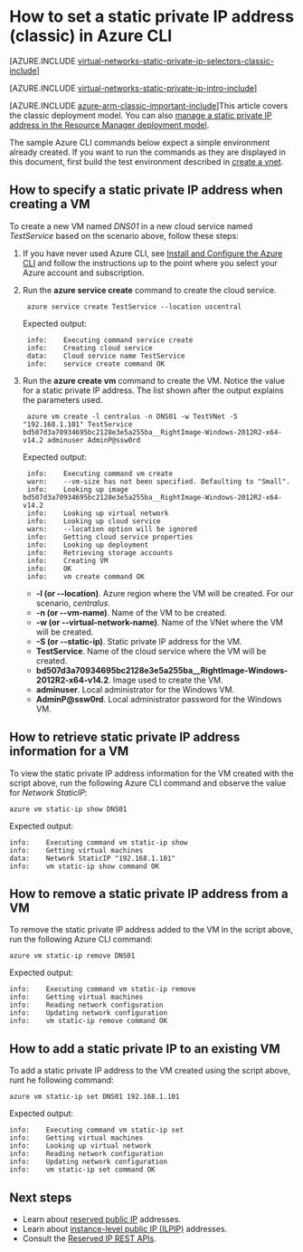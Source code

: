 <properties 
   pageTitle="How to set a static private IP in classic mode ausing the CLI| Microsoft Azure"
   description="Understanding static private IPs (DIPs) and how to manage them in classic mode using the CLI"
   services="virtual-network"
   documentationCenter="na"
   authors="jimdial"
   manager="carmonm"
   editor="tysonn"
   tags="azure-service-management"
/>
<tags 
   ms.service="virtual-network"
   ms.devlang="na"
   ms.topic="article"
   ms.tgt_pltfrm="na"
   ms.workload="infrastructure-services"
   ms.date="03/15/2016"
   ms.author="jdial" />

# <a name="how-to-set-a-static-private-ip-address-classic-in-azure-cli"></a>How to set a static private IP address (classic) in Azure CLI

[AZURE.INCLUDE [virtual-networks-static-private-ip-selectors-classic-include](../../includes/virtual-networks-static-private-ip-selectors-classic-include.md)]

[AZURE.INCLUDE [virtual-networks-static-private-ip-intro-include](../../includes/virtual-networks-static-private-ip-intro-include.md)]

[AZURE.INCLUDE [azure-arm-classic-important-include](../../includes/azure-arm-classic-important-include.md)]This article covers the classic deployment model. You can also [manage a static private IP address in the Resource Manager deployment model](virtual-networks-static-private-ip-arm-cli.md).

The sample Azure CLI commands below expect a simple environment already created. If you want to run the commands as they are displayed in this document, first build the test environment described in [create a vnet](virtual-networks-create-vnet-classic-cli.md).

## <a name="how-to-specify-a-static-private-ip-address-when-creating-a-vm"></a>How to specify a static private IP address when creating a VM
To create a new VM named *DNS01* in a new cloud service named *TestService* based on the scenario above, follow these steps:

1. If you have never used Azure CLI, see [Install and Configure the Azure CLI](../xplat-cli-install.md) and follow the instructions up to the point where you select your Azure account and subscription.
1. Run the **azure service create** command to create the cloud service.

        azure service create TestService --location uscentral

    Expected output:

        info:    Executing command service create
        info:    Creating cloud service
        data:    Cloud service name TestService
        info:    service create command OK
    
2. Run the **azure create vm** command to create the VM. Notice the value for a static private IP address. The list shown after the output explains the parameters used.

        azure vm create -l centralus -n DNS01 -w TestVNet -S "192.168.1.101" TestService bd507d3a70934695bc2128e3e5a255ba__RightImage-Windows-2012R2-x64-v14.2 adminuser AdminP@ssw0rd

    Expected output:

        info:    Executing command vm create
        warn:    --vm-size has not been specified. Defaulting to "Small".
        info:    Looking up image bd507d3a70934695bc2128e3e5a255ba__RightImage-Windows-2012R2-x64-v14.2
        info:    Looking up virtual network
        info:    Looking up cloud service
        warn:    --location option will be ignored
        info:    Getting cloud service properties
        info:    Looking up deployment
        info:    Retrieving storage accounts
        info:    Creating VM
        info:    OK
        info:    vm create command OK

    - **-l (or --location)**. Azure region where the VM will be created. For our scenario, *centralus*.
    - **-n (or --vm-name)**. Name of the VM to be created.
    - **-w (or --virtual-network-name)**. Name of the VNet where the VM will be created. 
    - **-S (or --static-ip)**. Static private IP address for the VM.
    - **TestService**. Name of the cloud service where the VM will be created.
    - **bd507d3a70934695bc2128e3e5a255ba__RightImage-Windows-2012R2-x64-v14.2**. Image used to create the VM.
    - **adminuser**. Local administrator for the Windows VM.
    - **AdminP@ssw0rd**. Local administrator password for the Windows VM.

## <a name="how-to-retrieve-static-private-ip-address-information-for-a-vm"></a>How to retrieve static private IP address information for a VM
To view the static private IP address information for the VM created with the script above, run the following Azure CLI command and observe the value for *Network StaticIP*:

    azure vm static-ip show DNS01

Expected output:

    info:    Executing command vm static-ip show
    info:    Getting virtual machines
    data:    Network StaticIP "192.168.1.101"
    info:    vm static-ip show command OK

## <a name="how-to-remove-a-static-private-ip-address-from-a-vm"></a>How to remove a static private IP address from a VM
To remove the static private IP address added to the VM in the script above, run the following Azure CLI command:
    
    azure vm static-ip remove DNS01

Expected output:

    info:    Executing command vm static-ip remove
    info:    Getting virtual machines
    info:    Reading network configuration
    info:    Updating network configuration
    info:    vm static-ip remove command OK

## <a name="how-to-add-a-static-private-ip-to-an-existing-vm"></a>How to add a static private IP to an existing VM
To add a static private IP address to the VM created using the script above, runt he following command:

    azure vm static-ip set DNS01 192.168.1.101

Expected output:

    info:    Executing command vm static-ip set
    info:    Getting virtual machines
    info:    Looking up virtual network
    info:    Reading network configuration
    info:    Updating network configuration
    info:    vm static-ip set command OK

## <a name="next-steps"></a>Next steps

- Learn about [reserved public IP](virtual-networks-reserved-public-ip.md) addresses.
- Learn about [instance-level public IP (ILPIP)](virtual-networks-instance-level-public-ip.md) addresses.
- Consult the [Reserved IP REST APIs](https://msdn.microsoft.com/library/azure/dn722420.aspx).
